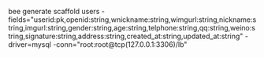 bee generate scaffold users -fields="userid:pk,openid:string,wnickname:string,wimgurl:string,nickname:string,imgurl:string,gender:string,age:string,telphone:string,qq:string,weino:string,signature:string,address:string,created_at:string,updated_at:string"  -driver=mysql -conn="root:root@tcp(127.0.0.1:3306)/lb"